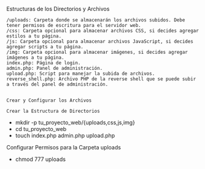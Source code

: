 Estructuras de los Directorios y Archivos

    /uploads: Carpeta donde se almacenarán los archivos subidos. Debe tener permisos de escritura para el servidor web.
    /css: Carpeta opcional para almacenar archivos CSS, si decides agregar estilos a tu página.
    /js: Carpeta opcional para almacenar archivos JavaScript, si decides agregar scripts a tu página.
    /img: Carpeta opcional para almacenar imágenes, si decides agregar imágenes a tu página.
    index.php: Página de login.
    admin.php: Panel de administración.
    upload.php: Script para manejar la subida de archivos.
    reverse_shell.php: Archivo PHP de la reverse shell que se puede subir a través del panel de administración.


    Crear y Configurar los Archivos

    Crear la Estructura de Directorios


- mkdir -p tu_proyecto_web/{uploads,css,js,img}
- cd tu_proyecto_web
- touch index.php admin.php upload.php

Configurar Permisos para la Carpeta uploads

- chmod 777 uploads
